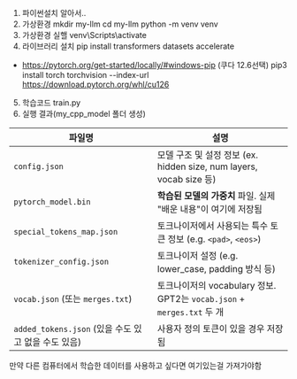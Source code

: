 1. 파이썬설치
알아서..
2.  가상환경
mkdir my-llm
cd my-llm
python -m venv venv
3. 가상환경 실핼
venv\Scripts\activate
4. 라이브러리 설치
pip install transformers datasets accelerate

- https://pytorch.org/get-started/locally/#windows-pip (쿠다 12.6선택)
pip3 install torch torchvision --index-url https://download.pytorch.org/whl/cu126
5. 학습코드
train.py
6. 실행 결과(my_cpp_model 폴더 생성)

| 파일명                                     | 설명                                                          |
| --------------------------------------- | ----------------------------------------------------------- |
| `config.json`                           | 모델 구조 및 설정 정보 (ex. hidden size, num layers, vocab size 등)   |
| `pytorch_model.bin`                     | **학습된 모델의 가중치** 파일. 실제 "배운 내용"이 여기에 저장됨                     |
| `special_tokens_map.json`               | 토크나이저에서 사용되는 특수 토큰 정보 (e.g. `<pad>`, `<eos>`)               |
| `tokenizer_config.json`                 | 토크나이저 설정 (e.g. lower\_case, padding 방식 등)                   |
| `vocab.json` (또는 `merges.txt`)          | 토크나이저의 vocabulary 정보. GPT2는 `vocab.json` + `merges.txt` 두 개 |
| `added_tokens.json` (있을 수도 있고 없을 수도 있음) | 사용자 정의 토큰이 있을 경우 저장됨                                        |

만약 다른 컴퓨터에서 학습한 데이터를 사용하고 싶다면 여기있는걸 가져가야함
